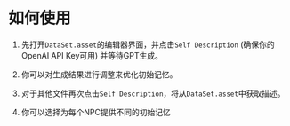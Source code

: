 # 如何使用
1. 先打开`DataSet.asset`的编辑器界面，并点击`Self Description` (确保你的OpenAI API Key可用) 并等待GPT生成。

2. 你可以对生成结果进行调整来优化初始记忆。

3. 对于其他文件再次点击`Self Description`，将从`DataSet.asset`中获取描述。

4. 你可以选择为每个NPC提供不同的初始记忆